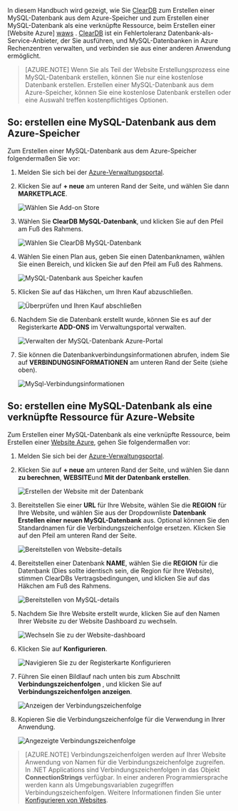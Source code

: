 In diesem Handbuch wird gezeigt, wie Sie [ClearDB] zum Erstellen einer MySQL-Datenbank aus dem Azure-Speicher und zum Erstellen einer MySQL-Datenbank als eine verknüpfte Ressource, beim Erstellen einer [Website Azure] [ waws] . [ClearDB] ist ein Fehlertoleranz Datenbank-als-Service-Anbieter, der Sie ausführen, und MySQL-Datenbanken in Azure Rechenzentren verwalten, und verbinden sie aus einer anderen Anwendung ermöglicht.  

> [AZURE.NOTE] Wenn Sie als Teil der Website Erstellungsprozess eine MySQL-Datenbank erstellen, können Sie nur eine kostenlose Datenbank erstellen. Erstellen einer MySQL-Datenbank aus dem Azure-Speicher, können Sie eine kostenlose Datenbank erstellen oder eine Auswahl treffen kostenpflichtiges Optionen.

## <a name="how-to-create-a-mysql-database-from-the-azure-store"></a>So: erstellen eine MySQL-Datenbank aus dem Azure-Speicher

Zum Erstellen einer MySQL-Datenbank aus dem Azure-Speicher folgendermaßen Sie vor:

1. Melden Sie sich bei der [Azure-Verwaltungsportal][portal].
2. Klicken Sie auf **+ neue** am unteren Rand der Seite, und wählen Sie dann **MARKETPLACE**.

    ![Wählen Sie Add-on Store](./media/create-mysql-db/select-store.png)

3. Wählen Sie **ClearDB MySQL-Datenbank**, und klicken Sie auf den Pfeil am Fuß des Rahmens.

    ![Wählen Sie ClearDB MySQL-Datenbank](./media/create-mysql-db/select-cleardb-mysql.png)

4. Wählen Sie einen Plan aus, geben Sie einen Datenbanknamen, wählen Sie einen Bereich, und klicken Sie auf den Pfeil am Fuß des Rahmens.

    ![MySQL-Datenbank aus Speicher kaufen](./media/create-mysql-db/purchase-mysql.png)

5. Klicken Sie auf das Häkchen, um Ihren Kauf abzuschließen.

    ![Überprüfen und Ihren Kauf abschließen](./media/create-mysql-db/complete-mysql-purchase.png)

6. Nachdem Sie die Datenbank erstellt wurde, können Sie es auf der Registerkarte **ADD-ONS** im Verwaltungsportal verwalten.

    ![Verwalten der MySQL-Datenbank Azure-Portal](./media/create-mysql-db/manage-mysql-add-on.png)

7. Sie können die Datenbankverbindungsinformationen abrufen, indem Sie auf **VERBINDUNGSINFORMATIONEN** am unteren Rand der Seite (siehe oben).

    ![MySql-Verbindungsinformationen](./media/create-mysql-db/mysql-conn-info.png) 


## <a name="how-to-create-a-mysql-database-as-a-linked-resource-for-azure-website"></a>So: erstellen eine MySQL-Datenbank als eine verknüpfte Ressource für Azure-Website

Zum Erstellen einer MySQL-Datenbank als eine verknüpfte Ressource, beim Erstellen einer [Website Azure][waws], gehen Sie folgendermaßen vor:

1. Melden Sie sich bei der [Azure-Verwaltungsportal][portal].
2. Klicken Sie auf **+ neue** am unteren Rand der Seite, und wählen Sie dann **zu berechnen**, **WEBSITE**und **Mit der Datenbank erstellen**.

    ![Erstellen der Website mit der Datenbank](./media/create-mysql-db/custom_create.png)

3. Bereitstellen Sie einer **URL** für Ihre Website, wählen Sie die **REGION** für Ihre Website, und wählen Sie aus der Dropdownliste **Datenbank** **Erstellen einer neuen MySQL-Datenbank** aus. Optional können Sie den Standardnamen für die Verbindungszeichenfolge ersetzen. Klicken Sie auf den Pfeil am unteren Rand der Seite.

    ![Bereitstellen von Website-details](./media/create-mysql-db/provide-website-details.png) 

4. Bereitstellen einer Datenbank **NAME**, wählen Sie die **REGION** für die Datenbank (Dies sollte identisch sein, die Region für Ihre Website), stimmen ClearDBs Vertragsbedingungen, und klicken Sie auf das Häkchen am Fuß des Rahmens.

    ![Bereitstellen von MySQL-details](./media/create-mysql-db/provide-mysql-details.png)

5. Nachdem Sie Ihre Website erstellt wurde, klicken Sie auf den Namen Ihrer Website zu der Website Dashboard zu wechseln.

    ![Wechseln Sie zu der Website-dashboard](./media/create-mysql-db/go-to-website-dashboard.png)

6. Klicken Sie auf **Konfigurieren**.

    ![Navigieren Sie zu der Registerkarte Konfigurieren](./media/create-mysql-db/go-to-configure-tab.png)

7. Führen Sie einen Bildlauf nach unten bis zum Abschnitt **Verbindungszeichenfolgen** , und klicken Sie auf **Verbindungszeichenfolgen anzeigen**. 

    ![Anzeigen der Verbindungszeichenfolge](./media/create-mysql-db/show-conn-string.png)

8. Kopieren Sie die Verbindungszeichenfolge für die Verwendung in Ihrer Anwendung.

    ![Angezeigte Verbindungszeichenfolge](./media/create-mysql-db/shown-conn-string.png)

> [AZURE.NOTE] Verbindungszeichenfolgen werden auf Ihrer Website Anwendung von Namen für die Verbindungszeichenfolge zugreifen. In .NET Applications sind Verbindungszeichenfolgen in das Objekt **ConnectionStrings** verfügbar. In einer anderen Programmiersprache werden kann als Umgebungsvariablen zugegriffen Verbindungszeichenfolgen. Weitere Informationen finden Sie unter [Konfigurieren von Websites][configure].

[ClearDB]: http://www.cleardb.com/
[waws]: /documentation/services/web-sites/
[portal]: http://manage.windowsazure.com
[configure]: ../articles/app-service-web/web-sites-configure.md
